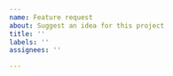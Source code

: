 ```yaml
---
name: Feature request
about: Suggest an idea for this project
title: ''
labels: ''
assignees: ''

---
```


<!-- Please set low expectations for adding new features, we prefer to keep the app simple. -->
